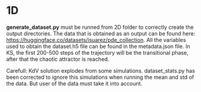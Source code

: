 # 1D
**generate_dataset.py** must be runned from 2D folder to correctly create the output directories.
The data that is obtained as an output can be found here: https://huggingface.co/datasets/isuarez/pde_collection.
All the variables used to obtain the dataset.h5 file can be found in the metadata.json file.
In KS, the first 200-500 steps of the trajectory will be the transitional phase, after that the chaotic attractor is reached.

Carefull: KdV solution explodes from some simulations. dataset_stats.py has been corrected to ignore this simulations when running the mean and std of the data. But user of the data must take it into account.
